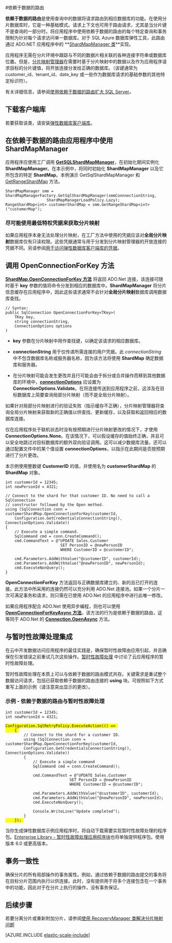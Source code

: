 <properties 
	pageTitle="依赖于数据的路由 | Azure" 
	description="如何将 .NET 应用中的 ShardMapManager 类用于依赖于数据的路由（Azure SQL 数据库弹性数据库的一项功能）" 
	services="sql-database" 
	documentationCenter="" 
	manager="jhubbard" 
	authors="torsteng" 
	editor=""/>

<tags 
	ms.service="sql-database" 
	ms.workload="sql-database" 
	ms.tgt_pltfrm="na" 
	ms.devlang="na" 
	ms.topic="article" 
	ms.date="05/27/2016" 
	wacn.date="12/19/2016" 
	ms.author="torsteng"/>

#依赖于数据的路由

**依赖于数据的路由**是使用查询中的数据将请求路由到相应数据库的功能。在使用分片数据库时，它是一种基础模式。请求上下文也可用于路由请求，尤其是当分片键不是查询的一部分时。将应用程序中使用依赖于数据的路由的每个特定查询和事务限制为针对每个请求访问单一数据库。对于 SQL Azure 数据库弹性工具，此路由通过 ADO.NET 应用程序中的 **[ShardMapManager 类](https://msdn.microsoft.com/zh-cn/library/azure/microsoft.azure.sqldatabase.elasticscale.shardmanagement.shardmapmanager.aspx)**实现。

应用程序无需在分片环境中跟踪与不同的数据片相关联的各种连接字符串或数据库位置。但是，[分片映射管理器](/documentation/articles/sql-database-elastic-scale-shard-map-management/)在需要时基于分片映射中的数据以及作为应用程序请求目标的分片键值，将开放连接分发给正确的数据库。（该键通常为 customer\_id、tenant\_id、date\_key 或一些作为数据库请求的基础参数的其他特定标识符）。

有关详细信息，请参阅[使用依赖于数据的路由扩大 SQL Server](https://technet.microsoft.com/zh-cn/library/cc966448.aspx)。

## 下载客户端库

若要获取该类，请安装[弹性数据库客户端库](http://www.nuget.org/packages/Microsoft.Azure.SqlDatabase.ElasticScale.Client)。

## 在依赖于数据的路由应用程序中使用 ShardMapManager 

应用程序应使用工厂调用 **[GetSQLShardMapManager](https://msdn.microsoft.com/zh-cn/library/azure/microsoft.azure.sqldatabase.elasticscale.shardmanagement.shardmapmanagerfactory.getsqlshardmapmanager.aspx)**，在初始化期间实例化 **ShardMapManager**。在本示例中，将同时初始化 **ShardMapManager** 以及它所包含的特定 **ShardMap**。本例演示 GetSqlShardMapManager 和 [GetRangeShardMap](https://msdn.microsoft.com/zh-cn/library/azure/dn824173.aspx) 方法。

    ShardMapManager smm = ShardMapManagerFactory.GetSqlShardMapManager(smmConnnectionString, 
                      ShardMapManagerLoadPolicy.Lazy);
    RangeShardMap<int> customerShardMap = smm.GetRangeShardMap<int>("customerMap"); 

### 尽可能使用最低特权凭据来获取分片映射

如果应用程序本身无法处理分片映射，在工厂方法中使用的凭据应该对**全局分片映射**数据库仅有只读权限。这些凭据通常与用于分发到分片映射管理器的开放连接的凭据不同。另请参阅[用于访问弹性数据库客户端库的凭据](/documentation/articles/sql-database-elastic-scale-manage-credentials/)。

## 调用 OpenConnectionForKey 方法

**[ShardMap.OpenConnectionForKey 方法](https://msdn.microsoft.com/zh-cn/library/azure/microsoft.azure.sqldatabase.elasticscale.shardmanagement.shardmap.openconnectionforkey.aspx)** 将返回 ADO.Net 连接，该连接可随时基于 **key** 参数的值将命令分发到相应的数据库中。**ShardMapManager** 将分片信息缓存在应用程序中，因此这些请求通常不会针对**全局分片映射**数据库调用数据库查找。

	// Syntax: 
	public SqlConnection OpenConnectionForKey<TKey>(
		TKey key,
		string connectionString,
		ConnectionOptions options
	)


* **key** 参数在分片映射中用作查找键，以确定该请求的相应数据库。

* **connectionString** 用于仅传递所需连接的用户凭据。此 *connectionString* 中不包含数据库名称或服务器名称，因为该方法将使用 **ShardMap** 确定数据库和服务器。

* 在分片映射可能会发生更改并且行可能会由于拆分或合并操作而移到其他数据库的环境中，**[connectionOptions](https://msdn.microsoft.com/zh-cn/library/azure/microsoft.azure.sqldatabase.elasticscale.shardmanagement.connectionoptions.aspx)** 应设置为 **ConnectionOptions.Validate**。在将连接传送到应用程序之前，这涉及在目标数据库上简要查询局部分片映射（而不是全局分片映射）。

如果针对局部分片映射进行的验证失败（指示缓存不正确），分片映射管理器将查询全局分片映射来获取新的正确值以供查找、更新缓存，以及获取和返回相应的数据库连接。

仅在应用程序处于联机状态时没有按预期进行分片映射更改的情况下，才使用 **ConnectionOptions.None**。在该情况下，可以假设缓存的值始终正确，并且可以安全地跳过对目标数据库的额外双向验证调用。这可以减少数据库流量。还可以通过配置文件中的某个值设置 **connectionOptions**，以指示在此期间是否按预期进行了分片更改。

本示例使用整数键 **CustomerID** 的值，并使用名为 **customerShardMap** 的 **ShardMap** 对象。

    int customerId = 12345; 
    int newPersonId = 4321; 

    // Connect to the shard for that customer ID. No need to call a SqlConnection 
	// constructor followed by the Open method.
    using (SqlConnection conn = customerShardMap.OpenConnectionForKey(customerId, 
        Configuration.GetCredentialsConnectionString(), ConnectionOptions.Validate)) 
    { 
        // Execute a simple command. 
        SqlCommand cmd = conn.CreateCommand(); 
        cmd.CommandText = @"UPDATE Sales.Customer 
                            SET PersonID = @newPersonID 
                            WHERE CustomerID = @customerID"; 

        cmd.Parameters.AddWithValue("@customerID", customerId); 
        cmd.Parameters.AddWithValue("@newPersonID", newPersonId); 
        cmd.ExecuteNonQuery(); 
    }  

**OpenConnectionForKey** 方法返回与正确数据库建立的、新的且已打开的连接。此方法中所采用的连接仍然可以充分利用 ADO.Net 连接池。如果一个分片一次可满足事务和请求，则只需在已使用 ADO.Net 的应用程序中进行此唯一修改。

如果应用程序配合 ADO.Net 使用异步编程，则也可以使用 **[OpenConnectionForKeyAsync 方法](https://msdn.microsoft.com/zh-cn/library/azure/microsoft.azure.sqldatabase.elasticscale.shardmanagement.shardmap.openconnectionforkeyasync.aspx)**。该方法的行为是依赖于数据的路由，这等同于 ADO.Net 的 **[Connection.OpenAsync](https://msdn.microsoft.com/zh-cn/library/hh223688(v=vs.110).aspx)** 方法。

## 与暂时性故障处理集成 

在云中开发数据访问应用程序的最佳实践是，确保暂时性故障由应用引起，并且确保在引发错误之前重试几次这些操作。[暂时性故障处理](https://msdn.microsoft.com/zh-cn/library/dn440719(v=pandp.60).aspx) 中讨论了云应用程序的暂时性故障处理。
 
暂时性故障处理在本质上可以与依赖于数据的路由模式共存。关键需求是重试整个数据访问请求，包括已获取依赖于数据的路由连接的 **using** 块。可按照如下方式重写上面的示例（请注意突出显示的更改）。

### 示例 - 依赖于数据的路由与暂时性故障处理 

<pre><code>int customerId = 12345; 
int newPersonId = 4321; 

<span style="background-color:  #FFFF00">Configuration.SqlRetryPolicy.ExecuteAction(() => </span> 
<span style="background-color:  #FFFF00">    { </span>
        // Connect to the shard for a customer ID.
        using (SqlConnection conn = customerShardMap.OpenConnectionForKey(customerId, 
        Configuration.GetCredentialsConnectionString(), ConnectionOptions.Validate)) 
        { 
            // Execute a simple command 
            SqlCommand cmd = conn.CreateCommand(); 

            cmd.CommandText = @"UPDATE Sales.Customer 
                            SET PersonID = @newPersonID 
                            WHERE CustomerID = @customerID"; 

            cmd.Parameters.AddWithValue("@customerID", customerId); 
            cmd.Parameters.AddWithValue("@newPersonID", newPersonId); 
            cmd.ExecuteNonQuery(); 

            Console.WriteLine("Update completed"); 
        } 
<span style="background-color:  #FFFF00">    }); </span> 
</code></pre>


当你生成弹性数据库示例应用程序时，将自动下载需要实现暂时性故障处理的程序包。[Enterprise Library - 暂时性故障处理应用程序块](http://www.nuget.org/packages/EnterpriseLibrary.TransientFaultHandling)也将单独提供程序包。使用版本 6.0 或更高版本。

## 事务一致性 

确保分片的所有局部操作的事务属性。例如，通过依赖于数据的路由提交的事务将在目标分片范围内执行以供连接。此时，没有提供用于将多个连接包含在一个事务中的功能，因此对于在分片上执行的操作，没有事务保证。

## 后续步骤
若要分离分片或重新附加分片，请参阅[使用 RecoveryManager 类解决分片映射问题](/documentation/articles/sql-database-elastic-database-recovery-manager/)

[AZURE.INCLUDE [elastic-scale-include](../../includes/elastic-scale-include.md)]
 

<!---HONumber=Mooncake_Quality_Review_1202_2016-->